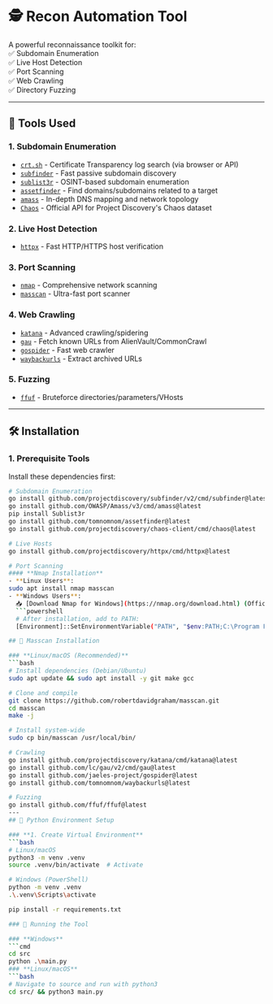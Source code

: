 # 🕵️ Recon Automation Tool

A powerful reconnaissance toolkit for:  
✅ Subdomain Enumeration  
✅ Live Host Detection  
✅ Port Scanning  
✅ Web Crawling  
✅ Directory Fuzzing  

---

## 🔧 Tools Used

### 1. **Subdomain Enumeration**
- [`crt.sh`](https://crt.sh/) - Certificate Transparency log search (via browser or API) 
- [`subfinder`](https://github.com/projectdiscovery/subfinder) - Fast passive subdomain discovery  
- [`sublist3r`](https://github.com/aboul3la/Sublist3r) - OSINT-based subdomain enumeration  
- [`assetfinder`](https://github.com/tomnomnom/assetfinder) - Find domains/subdomains related to a target  
- [`amass`](https://github.com/OWASP/Amass) - In-depth DNS mapping and network topology   
- [`Chaos`](https://github.com/projectdiscovery/chaos-client) - Official API for Project Discovery's Chaos dataset 

### 2. **Live Host Detection**
- [`httpx`](https://github.com/projectdiscovery/httpx) - Fast HTTP/HTTPS host verification  

### 3. **Port Scanning**
- [`nmap`](https://nmap.org/) - Comprehensive network scanning  
- [`masscan`](https://github.com/robertdavidgraham/masscan) - Ultra-fast port scanner  

### 4. **Web Crawling**
- [`katana`](https://github.com/projectdiscovery/katana) - Advanced crawling/spidering  
- [`gau`](https://github.com/lc/gau) - Fetch known URLs from AlienVault/CommonCrawl  
- [`gospider`](https://github.com/jaeles-project/gospider) - Fast web crawler  
- [`waybackurls`](https://github.com/tomnomnom/waybackurls) - Extract archived URLs  

### 5. **Fuzzing**
- [`ffuf`](https://github.com/ffuf/ffuf) - Bruteforce directories/parameters/VHosts  

---
## 🛠️ Installation

### **1. Prerequisite Tools**
Install these dependencies first:

```bash
# Subdomain Enumeration
go install github.com/projectdiscovery/subfinder/v2/cmd/subfinder@latest
go install github.com/OWASP/Amass/v3/cmd/amass@latest
pip install Sublist3r
go install github.com/tomnomnom/assetfinder@latest
go install github.com/projectdiscovery/chaos-client/cmd/chaos@latest

# Live Hosts
go install github.com/projectdiscovery/httpx/cmd/httpx@latest

# Port Scanning
#### **Nmap Installation**
- **Linux Users**: 
sudo apt install nmap masscan 
- **Windows Users**:  
  📥 [Download Nmap for Windows](https://nmap.org/download.html) (Official installer)  
  ```powershell
  # After installation, add to PATH:
  [Environment]::SetEnvironmentVariable("PATH", "$env:PATH;C:\Program Files (x86)\Nmap", "User")

## 🚀 Masscan Installation

### **Linux/macOS (Recommended)**
```bash
# Install dependencies (Debian/Ubuntu)
sudo apt update && sudo apt install -y git make gcc

# Clone and compile
git clone https://github.com/robertdavidgraham/masscan.git
cd masscan
make -j

# Install system-wide
sudo cp bin/masscan /usr/local/bin/

# Crawling
go install github.com/projectdiscovery/katana/cmd/katana@latest
go install github.com/lc/gau/v2/cmd/gau@latest
go install github.com/jaeles-project/gospider@latest
go install github.com/tomnomnom/waybackurls@latest

# Fuzzing
go install github.com/ffuf/ffuf@latest
---
## 🐍 Python Environment Setup

### **1. Create Virtual Environment**
```bash
# Linux/macOS
python3 -m venv .venv
source .venv/bin/activate  # Activate

# Windows (PowerShell)
python -m venv .venv
.\.venv\Scripts\activate

pip install -r requirements.txt

### 🏃 Running the Tool

### **Windows**
```cmd
cd src
python .\main.py
### **Linux/macOS**
```bash
# Navigate to source and run with python3
cd src/ && python3 main.py
